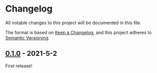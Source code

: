 # Changelog
All notable changes to this project will be documented in this file.

The format is based on [Keep a Changelog](https://keepachangelog.com/en/1.0.0/),
and this project adheres to [Semantic Versioning](https://semver.org/spec/v2.0.0.html).

## [0.1.0] - 2021-5-2
First release!

[0.1.0]: https://github.com/493505110/MiraiQQBOT/releases/tag/v0.1.0